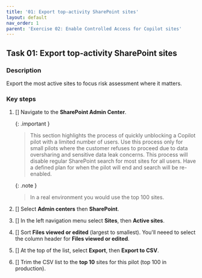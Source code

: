 ```yaml
---
title: '01: Export top‑activity SharePoint sites'
layout: default
nav_order: 1
parent: 'Exercise 02: Enable Controlled Access for Copilot sites'
---
```


## Task 01: Export top‑activity SharePoint sites

### Description
Export the most active sites to focus risk assessment where it matters.

### Key steps

1. [] Navigate to the **SharePoint Admin Center**.

   {: .important }
   > This section highlights the process of quickly unblocking a Copilot pilot with a limited number of users. Use this process only for small pilots where the customer refuses to proceed due to data oversharing and sensitive data leak concerns. This process will disable regular SharePoint search for most sites for all users. Have a defined plan for when the pilot will end and search will be re-enabled.

   {: .note }
   > In a real environment you would use the top 100 sites.


1. [] Select **Admin centers** then **SharePoint**.

1. [] In the left navigation menu select **Sites**, then **Active sites**.

1. [] Sort **Files viewed or edited** (largest to smallest). You'll neeed to select the column header for **Files viewed or edited**.

1. [] At the top of the list, select **Export**, then **Export to CSV**.

1. [] Trim the CSV list to the **top 10** sites for this pilot (top 100 in production).